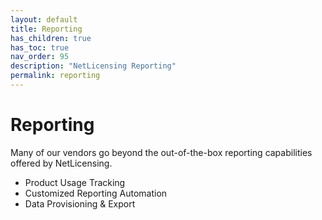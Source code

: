```yaml
---
layout: default
title: Reporting
has_children: true
has_toc: true
nav_order: 95
description: "NetLicensing Reporting"
permalink: reporting
---
```


Reporting
=========

Many of our vendors go beyond the out-of-the-box reporting capabilities offered by NetLicensing.

- Product Usage Tracking
- Customized Reporting Automation
- Data Provisioning & Export
